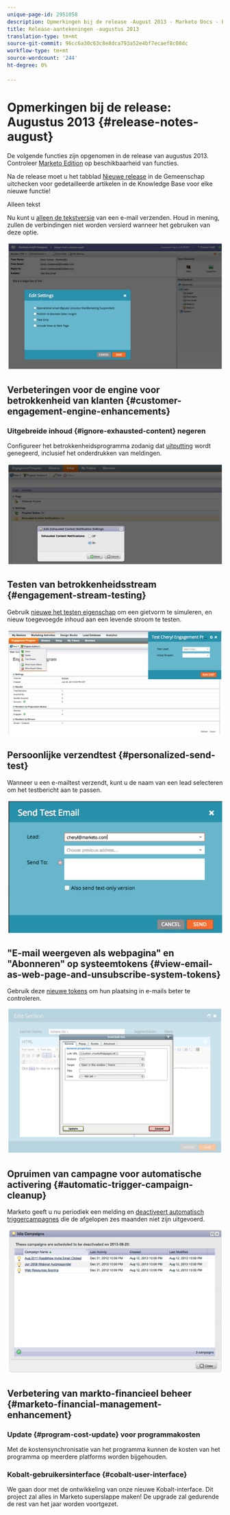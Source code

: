 ```yaml
---
unique-page-id: 2951058
description: Opmerkingen bij de release -August 2013 - Marketo Docs - Productdocumentatie
title: Release-aantekeningen -augustus 2013
translation-type: tm+mt
source-git-commit: 96cc6a30c63c8e8dca793a52e4bf7ecaef8c08dc
workflow-type: tm+mt
source-wordcount: '244'
ht-degree: 0%

---
```



# Opmerkingen bij de release: Augustus 2013 {#release-notes-august}

De volgende functies zijn opgenomen in de release van augustus 2013. Controleer [Marketo Edition](http://docs.marketo.com/display/docs/assets/pricing-1.php) op beschikbaarheid van functies.

Na de release moet u het tabblad [Nieuwe release](release-notes-december-2013.md) in de Gemeenschap uitchecken voor gedetailleerde artikelen in de Knowledge Base voor elke nieuwe functie!

Alleen tekst

Nu kunt u [alleen de tekstversie](../../product-docs/email-marketing/general/creating-an-email/create-a-text-only-email.md) van een e-mail verzenden. Houd in mening, zullen de verbindingen niet worden versierd wanneer het gebruiken van deze optie.

![](assets/image2014-9-22-16-3a34-3a15.png)

## Verbeteringen voor de engine voor betrokkenheid van klanten {#customer-engagement-engine-enhancements}

### Uitgebreide inhoud {#ignore-exhausted-content} negeren

Configureer het betrokkenheidsprogramma zodanig dat [uitputting](../../product-docs/email-marketing/drip-nurturing/using-engagement-programs/disable-and-enable-exhausted-content-notifications.md) wordt genegeerd, inclusief het onderdrukken van meldingen.

![](assets/image2014-9-22-16-3a34-3a37.png)

## Testen van betrokkenheidsstream {#engagement-stream-testing}

Gebruik [nieuwe het testen eigenschap](../../product-docs/email-marketing/drip-nurturing/engagement-program-streams/test-an-engagement-stream.md) om een gietvorm te simuleren, en nieuw toegevoegde inhoud aan een levende stroom te testen.

![](assets/image2014-9-22-16-3a34-3a56.png)

## Persoonlijke verzendtest {#personalized-send-test}

Wanneer u een e-mailtest verzendt, kunt u de naam van een lead selecteren om het testbericht aan te passen.

![](assets/image2014-9-22-16-3a35-3a15.png)

## &quot;E-mail weergeven als webpagina&quot; en &quot;Abonneren&quot; op systeemtokens {#view-email-as-web-page-and-unsubscribe-system-tokens}

Gebruik deze [nieuwe tokens](../../product-docs/email-marketing/general/using-tokens/system-tokens-glossary.md) om hun plaatsing in e-mails beter te controleren.

![](assets/image2014-9-22-16-3a35-3a38.png)

## Opruimen van campagne voor automatische activering {#automatic-trigger-campaign-cleanup}

Marketo geeft u nu periodiek een melding en [deactiveert automatisch triggercampagnes](../../product-docs/core-marketo-concepts/smart-campaigns/using-smart-campaigns/automatic-trigger-campaign-cleanup.md) die de afgelopen zes maanden niet zijn uitgevoerd.

![](assets/image2014-9-22-16-3a36-3a2.png)

## Verbetering van markto-financieel beheer {#marketo-financial-management-enhancement}

### Update {#program-cost-update} voor programmakosten

Met de kostensynchronisatie van het programma kunnen de kosten van het programma op meerdere platforms worden bijgehouden.

### Kobalt-gebruikersinterface {#cobalt-user-interface}

We gaan door met de ontwikkeling van onze nieuwe Kobalt-interface. Dit project zal alles in Marketo superslappe maken! De upgrade zal gedurende de rest van het jaar worden voortgezet.
